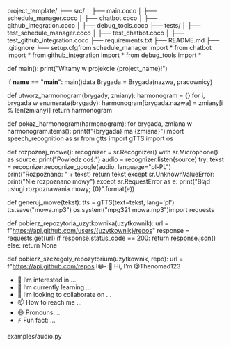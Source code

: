 project_template/
├── src/
│   ├── main.coco
│   ├── schedule_manager.coco
│   ├── chatbot.coco
│   ├── github_integration.coco
│   ├── debug_tools.coco
├── tests/
│   ├── test_schedule_manager.coco
│   ├── test_chatbot.coco
│   ├── test_github_integration.coco
├── requirements.txt
├── README.md
├── .gitignore
└── setup.cfgfrom schedule_manager import *
from chatbot import *
from github_integration import *
from debug_tools import *

def main():
    print("Witamy w projekcie {project_name}!")

if __name__ == "__main__":
    main()data Brygada = Brygada(nazwa, pracownicy)

def utworz_harmonogram(brygady, zmiany):
    harmonogram = {}
    for i, brygada w enumerate(brygady):
        harmonogram[brygada.nazwa] = zmiany[i % len(zmiany)]
    return harmonogram

def pokaz_harmonogram(harmonogram):
    for brygada, zmiana w harmonogram.items():
        print(f"{brygada} ma {zmiana}")import speech_recognition as sr
from gtts import gTTS
import os

def rozpoznaj_mowe():
    recognizer = sr.Recognizer()
    with sr.Microphone() as source:
        print("Powiedz coś:")
        audio = recognizer.listen(source)
    try:
        tekst = recognizer.recognize_google(audio, language="pl-PL")
        print("Rozpoznano: " + tekst)
        return tekst
    except sr.UnknownValueError:
        print("Nie rozpoznano mowy")
    except sr.RequestError as e:
        print("Błąd usługi rozpoznawania mowy; {0}".format(e))

def generuj_mowe(tekst):
    tts = gTTS(text=tekst, lang='pl')
    tts.save("mowa.mp3")
    os.system("mpg321 mowa.mp3")import requests

def pobierz_repozytoria_uzytkownika(uzytkownik):
    url = f"https://api.github.com/users/{uzytkownik}/repos"
    response = requests.get(url)
    if response.status_code == 200:
        return response.json()
    else:
        return None


def pobierz_szczegoly_repozytorium(uzytkownik, repo):
    url = f"https://api.github.com/repos
I😁- 👋 Hi, I’m @Thenomad123
- 👀 I’m interested in ...
- 🌱 I’m currently learning ...
- 💞️ I’m looking to collaborate on ...
- 📫 How to reach me ...
- 😄 Pronouns: ...
- ⚡ Fun fact: ...

<!---
Thenomad123/Thenomad123 is a ✨ special ✨ repository because its `README.md` (this file) appears on your GitHub profile.
You can click the Preview link to take a look at your changes.
--->
examples/audio.py